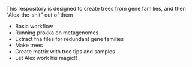 This respository is designed to create trees from gene families, and then "Alex-the-shit" out of them

- Basic workflow
- Running prokka on metagenomes
- Extract fna files for redundant gene families
- Make trees
- Create matrix with tree tips and samples
- Let Alex work his magic!!
